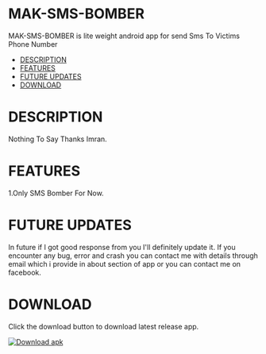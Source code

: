 # MAK-SMS-BOMBER
MAK-SMS-BOMBER is lite weight android app for send Sms To Victims Phone Number

- [DESCRIPTION](#description)
- [FEATURES](#features)
- [FUTURE UPDATES](#future-updates)
- [DOWNLOAD](#download)
#
# DESCRIPTION 
Nothing To Say Thanks Imran. 
#
# FEATURES
1.Only SMS Bomber For  Now.

##
# FUTURE UPDATES
In future if I got good response from you I'll definitely update it.
If you encounter any bug, error and crash you can contact me with details through email which i provide in about section of app or you can contact me on facebook.
#
# DOWNLOAD
Click the download button to download latest release app.

<!-- BEGIN LATEST DOWNLOAD BUTTON -->
[![Download apk](https://custom-icon-badges.herokuapp.com/badge/-Download-blue?style=for-the-badge&logo=download&logoColor=white "Download apk")](https://github.com/MAKhttps://github.com/MAK-GANG/SMS-BOMBER-APP/releases/download/App/SMS_BOMBER_release.apk)
<!-- END LATEST DOWNLOAD BUTTON -->

